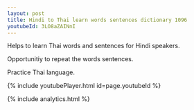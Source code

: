 ```yaml
---
layout: post
title: Hindi to Thai learn words sentences dictionary 1096 
youtubeId: 3LO8aZAINnI
---
```

 
 
Helps to learn Thai words and sentences for Hindi speakers.

Opportunitiy to repeat the words sentences. 

Practice Thai language. 
 
{% include youtubePlayer.html id=page.youtubeId %}
 
 
{% include analytics.html %}